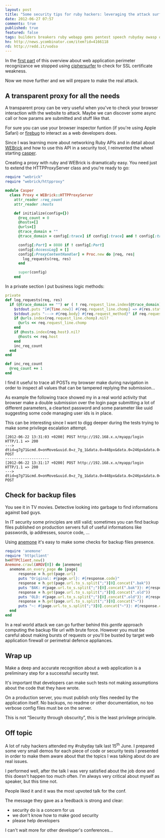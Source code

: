 ```yaml
---
layout: post
title: "Some security tips for ruby hackers: leveraging the attack surface: part 2"
date: 2012-06-27 07:57
comments: true
published: true
featured: false
tags: builders breakers ruby webapp gems pentest speech rubyday owasp owasp-testing-guide pentest-with-ruby
hn: http://news.ycombinator.com/item?id=4166118
rd: http://redd.it/vodso
---
```


In the [first part](http://armoredcode.com/blog/some-security-tips-for-ruby-hackers-leveraging-the-attack-surface-part-1/) of this overview about web application perimeter recognizance we stopped using [ciphersurfer](https://github.com/thesp0nge/ciphersurfer) to check for SSL certificate weakness.

Now we move further and we will prepare to make the real attack.

<!-- more -->

## A transparent proxy for all the needs

A transparent proxy can be very useful when you've to check your browser interaction with the website to attack.
Maybe we can discover some async call or how params are submitted and stuff like that. 

For sure you can use your browser inspector funtion (if you're using Apple Safari) or [firebug](http://getfirebug.com/) to interact as a web developers does.

Since I was learning more about networking Ruby APIs and in detail about
[WEBrick](http://apidock.com/ruby/WEBrick)  and how to use this API in a
security tool, I reinvented the wheel starting
[casper](https://github.com/thesp0nge/casper).

Creating a proxy with ruby and WEBrick is dramatically easy. You need just to
extend the HTTPProxyServer class and you're ready to go:

``` ruby 
require "webrick"
require "webrick/httpproxy"

module Casper
  class Proxy < WEBrick::HTTPProxyServer
    attr_reader :req_count
    attr_reader :hosts

    def initialize(config={})
      @req_count = 0
      @hosts=[]
      @urls=[]
      @trace_domain = ""
      @trace_domain = config[:trace] if config[:trace] and ! config[:trace].empty?

      config[:Port] = 8080 if ! config[:Port]
      config[:AccessLog] = []
      config[:ProxyContentHandler] = Proc.new do |req, res| 
        log_requests(req, res) 
      end

      super(config)
    end
``` 

In a private section I put business logic methods:

``` ruby
private 
def log_requests(req, res)
  if (@trace_domain == "") or ( ! req.request_line.index(@trace_domain).nil?)
    $stdout.puts "[#{Time.now}] #{req.request_line.chomp} => #{res.status}\n"
    $stdout.puts "---> #{req.body} #{req.request_method}" if req.request_method == "POST"
    if @urls.index(req.request_line.chomp).nil?
      @urls << req.request_line.chomp
    end
    if @hosts.index(req.host).nil?
      @hosts << req.host
    end
    inc_req_count
  end
end

def inc_req_count
  @req_count += 1
end
``` 

I find it useful to trace all POSTs my browser make during navigation in order
to inspect all values that can be tampered replying the submission...

As example the following trace showed my in a real world activity that browser
make a double submission over the login page submitting a lot of different
parameters, a cleartext password and some parameter like uuid suggesting some
code managing user ids is in place.

This can be interesting since I want to digg deeper during the tests trying to
make some privilege escalation attempt.

``` 
[2012-06-22 13:31:03 +0200] POST http://192.168.x.x/myapp/login HTTP/1.1 => 200
---> dtid=g7g71&cmd.0=onMove&uuid.0=z_7g_1&data.0=448px&data.0=246px&data.0=&cmd.1=onZIndex&uuid.1=z_7g_1&data.1=34&cmd.2=onClientInfo&uuid.2=&data.2=-120&data.2=1440&data.2=900&data.2=24&data.2=1196&data.2=688&data.2=0&data.2=0 POST
--------------------
[2012-06-22 13:31:17 +0200] POST http://192.168.x.x/myapp/login HTTP/1.1 => 200
---> dtid=g7g71&cmd.0=onMove&uuid.0=z_7g_1&data.0=448px&data.0=246px&data.0=&cmd.1=onChange&uuid.1=z_7g_6&data.1=admin&data.1=false&data.1=5&cmd.2=onChange&uuid.2=z_7g_9&data.2=admin&data.2=false&data.2=5&cmd.3=onOK&uuid.3=z_7g_1&data.3=13&data.3=false&data.3=false&data.3=false&data.3=z_7g_9 POST
``` 

## Check for backup files

You see it in TV movies. Detective looking into garbage to find informations
against bad guys.

In IT security some principles are still valid; sometimes you can find backup
files published on production servers full of useful informations like
passwords, ip addresses, source code, ...

Using [anemone](http://anemone.rubyforge.org/) it's easy to make some checks
for backup files presence.

``` ruby 
require 'anemone'
require 'httpclient'
h=HTTPClient.new()
Anemone.crawl(ARGV[0]) do |anemone|
  anemone.on_every_page do |page|
      response = h.get(page.url)
      puts "Original: #{page.url}: #{response.code}"
      response = h.get(page.url.to_s.split(";")[0].concat(".bak"))
      puts "BAK: #{page.url.to_s.split(";")[0].concat(".bak")}: #{response.code}"
      response = h.get(page.url.to_s.split(";")[0].concat(".old"))
      puts "OLD: #{page.url.to_s.split(";")[0].concat(".old")}: #{response.code}"
      response = h.get(page.url.to_s.split(";")[0].concat("~"))
      puts "~: #{page.url.to_s.split(";")[0].concat("~")}: #{response.code}"
  end 
end
```

In a real world attack we can go further behind this _gentle_ approach
computing the backup file url with brute force. However you must be careful
about making bursts of requests or you'll be busted by target web application
firewall or perimetral defence appliances.

## Wrap up

Make a deep and accurate recognition about a web application is a preliminary
step for a successful security test.

It's important that developers can make such tests not making assumptions about
the code that they have wrote.

On a production server, you must publish only files needed by the application
itself. No backups, no readme or other documentation, no too verbose config
files must be on the server.

This is not “Security through obscurity”, this is the least privilege principle.

## Off topic

A lot of ruby hackers attended my #rubyday talk last 15<sup>th</sup> June. I
prepared some very small demos for each piece of code or security tests I
presented in order to make them aware about that the topics I was talking about
do are real issues.

I performed well, after the talk I was very satisfied about the job done and
this doesn't happen too much often. I'm always very critical about myself as
speaker, but this time not. 

People liked it and it was the most upvoted talk for the conf.

The message they gave as a feedback is strong and clear:

* security do is a concern for us
* we don't know how to make good security
* please help developers

I can't wait more for other developer's conferences...
